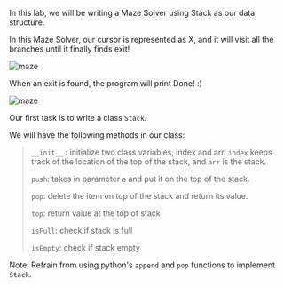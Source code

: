 <!--title={Maze Solver with Stack}-->

<!--badges={Python:50,Algorithms:80}-->

<!--concepts={Constructors, Class Variable, Class Method, Stack Manipulation}-->

In this lab, we will be writing a Maze Solver using Stack as our data structure.

In this Maze Solver, our cursor is represented as X, and it will visit all the branches until it finally finds exit!

![maze](https://projectbit.s3-us-west-1.amazonaws.com/darlene/cards/maze1.png)

When an exit is found, the program will print Done! :)

![maze](https://projectbit.s3-us-west-1.amazonaws.com/darlene/cards/Done.PNG)

Our first task is to write a class `Stack`. 

We will have the following methods in our class:

> `__init__` : initialize two class variables, index and arr. `index` keeps track of the location of the top of the stack, and `arr` is the stack.
>
> `push`: takes in parameter `a` and put it on the top of the stack.
>
> `pop`:  delete the item on top of the stack and return its value.
>
> `top`: return value at the top of stack
>
> `isFull`: check if stack is full
>
> `isEmpty`: check if stack empty

Note: Refrain from using python's `append` and `pop` functions to implement `Stack`. 

